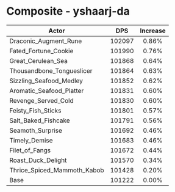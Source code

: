# Composite - yshaarj-da
| Actor | DPS | Increase |
|---|:---:|:---:|
|Draconic_Augment_Rune|102097|0.86%|
|Fated_Fortune_Cookie|101990|0.76%|
|Great_Cerulean_Sea|101868|0.64%|
|Thousandbone_Tongueslicer|101864|0.63%|
|Sizzling_Seafood_Medley|101852|0.62%|
|Aromatic_Seafood_Platter|101831|0.60%|
|Revenge_Served_Cold|101830|0.60%|
|Feisty_Fish_Sticks|101801|0.57%|
|Salt_Baked_Fishcake|101791|0.56%|
|Seamoth_Surprise|101692|0.46%|
|Timely_Demise|101683|0.46%|
|Filet_of_Fangs|101672|0.44%|
|Roast_Duck_Delight|101570|0.34%|
|Thrice_Spiced_Mammoth_Kabob|101428|0.20%|
|Base|101222|0.00%|
